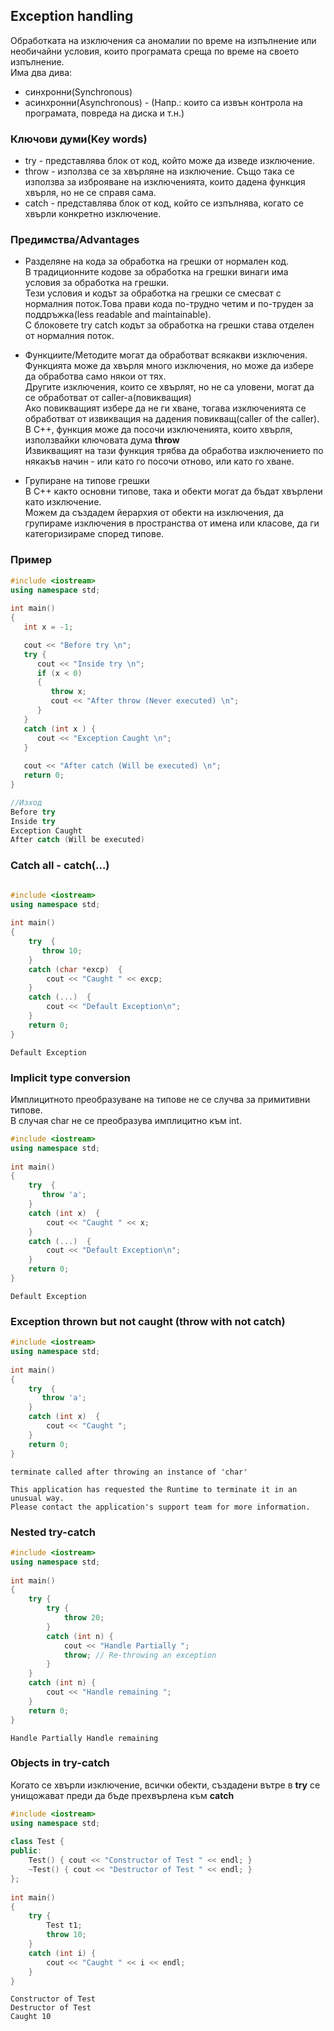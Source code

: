 ## Exception handling

Обработката на изключения са аномалии по време на изпълнение или необичайни условия, които програмата среща по време на своето изпълнение. <br />
Има два дива:
- синхронни(Synchronous)
- асинхронни(Asynchronous) - (Напр.: които са извън контрола на програмата, повреда на диска и т.н.)

### Ключови думи(Key words)
- try - представлява блок от код, който може да изведе изключение.
- throw - използва се за хвърляне на изключение. Също така се използва за изброяване на изключенията, които дадена функция хвърля, но не се справя сама.
- catch - представлява блок от код, който се изпълнява, когато се хвърли конкретно изключение.

### Предимства/Advantages
- Разделяне на кода за обработка на грешки от нормален код. <br />
В традиционните кодове за обработка на грешки винаги има условия за обработка на грешки. <br />
Тези условия и кодът за обработка на грешки се смесват с нормалния поток.Това прави кода по-трудно четим и по-труден за поддръжка(less readable and maintainable). <br />
С блоковете try catch кодът за обработка на грешки става отделен от нормалния поток.

- Функциите/Методите могат да обработват всякакви изключения. <br />
Функцията може да хвърля много изключения, но може да избере да обработва само някои от тях. <br />
Другите изключения, които се хвърлят, но не са уловени, могат да се обработват от caller-a(повикващия) <br />
Ако повикващият избере да не ги хване, тогава изключенията се обработват от извикващия на дадения повикващ(caller of the caller). <br />
В C++, функция може да посочи изключенията, които хвърля, използвайки ключовата дума **throw** <br />
Извикващият на тази функция трябва да обработва изключението по някакъв начин - или като го посочи отново, или като го хване.

- Групиране на типове грешки    
В C++ както основни типове, така и обекти могат да бъдат хвърлени като изключение. <br />
Можем да създадем йерархия от обекти на изключения, да групираме изключения в пространства от имена или класове, да ги категоризираме според типове.

### Пример
```c++
#include <iostream>
using namespace std;
 
int main()
{
   int x = -1;

   cout << "Before try \n";
   try {
      cout << "Inside try \n";
      if (x < 0)
      {
         throw x;
         cout << "After throw (Never executed) \n";
      }
   }
   catch (int x ) {
      cout << "Exception Caught \n";
   }
 
   cout << "After catch (Will be executed) \n";
   return 0;
}
```

```c++
//Изход
Before try
Inside try
Exception Caught
After catch (Will be executed)
```

### Catch all - **catch(...)**
```c++

#include <iostream>
using namespace std;
 
int main()
{
    try  {
       throw 10;
    }
    catch (char *excp)  {
        cout << "Caught " << excp;
    }
    catch (...)  {
        cout << "Default Exception\n";
    }
    return 0;
}
```

```
Default Exception
```

###  Implicit type conversion
Имплицитното преобразуване на типове не се случва за примитивни типове. <br />
В случая char не се преобразува имплицитно към int. <br />

```c++
#include <iostream>
using namespace std;
 
int main()
{
    try  {
       throw 'a';
    }
    catch (int x)  {
        cout << "Caught " << x;
    }
    catch (...)  {
        cout << "Default Exception\n";
    }
    return 0;
}
```

```
Default Exception
```

### Exception thrown but not caught (throw with not catch)

```c++
#include <iostream>
using namespace std;
 
int main()
{
    try  {
       throw 'a';
    }
    catch (int x)  {
        cout << "Caught ";
    }
    return 0;
}
```

```
terminate called after throwing an instance of 'char'

This application has requested the Runtime to terminate it in an  unusual way.
Please contact the application's support team for more information.
```

### Nested try-catch
```c++
#include <iostream>
using namespace std;
 
int main()
{
    try {
        try {
            throw 20;
        }
        catch (int n) {
            cout << "Handle Partially ";
            throw; // Re-throwing an exception
        }
    }
    catch (int n) {
        cout << "Handle remaining ";
    }
    return 0;
}
```

```
Handle Partially Handle remaining
```

### Objects in try-catch
Когато се хвърли изключение, всички обекти, създадени вътре в **try** се унищожават преди да бъде прехвърлена към **catch**
```c++
#include <iostream>
using namespace std;
 
class Test {
public:
    Test() { cout << "Constructor of Test " << endl; }
    ~Test() { cout << "Destructor of Test " << endl; }
};
 
int main()
{
    try {
        Test t1;
        throw 10;
    }
    catch (int i) {
        cout << "Caught " << i << endl;
    }
}
```

```
Constructor of Test
Destructor of Test
Caught 10
```
